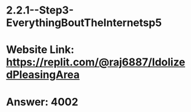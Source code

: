 # 2.2.1--Step3-EverythingBoutTheInternetsp5
# Website Link: https://replit.com/@raj6887/IdolizedPleasingArea
# Answer: 4002
